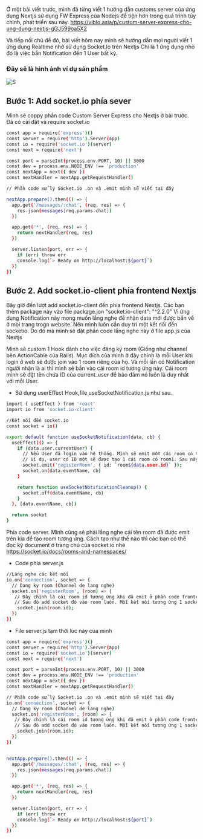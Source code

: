 Ở một bài viết trước, mình đã từng viết 1 hướng dẫn customs server của ứng dụng Nextjs sử dụng FW Express của Nodejs để tiện
hơn trong quá trình tùy chỉnh, phát triển sau này.
https://viblo.asia/p/custom-server-express-cho-ung-dung-nextjs-gGJ599oa5X2

Và tiếp nối chủ đề đó, bài viết hôm nay mình sẽ hướng dẫn mọi người viết 1 ứng dụng Realtime nhở sử dụng Socket.Io trên Nextjs
Chỉ là 1 ứng dụng nhỏ đó là việc bắn Notification đến 1 User bất kỳ.

### Đây sẽ là hình ảnh ví dụ sản phẩm
![S](https://i.imgur.com/DPBVBkA.gif)

## Bước 1: Add socket.io phía sever

Mình sẽ coppy phần code Custom Server Express cho Nextjs ở bài trước. Đã có cài đặt và require socket.io

```sh
const app = require('express')()
const server = require('http').Server(app)
const io = require('socket.io')(server)
const next = require('next')

const port = parseInt(process.env.PORT, 10) || 3000
const dev = process.env.NODE_ENV !== 'production'
const nextApp = next({ dev })
const nextHandler = nextApp.getRequestHandler()

// Phần code xử lý Socket.io .on và .emit mình sẽ viết tại đây

nextApp.prepare().then(() => {
  app.get('/messages/:chat', (req, res) => {
    res.json(messages[req.params.chat])
  })

  app.get('*', (req, res) => {
    return nextHandler(req, res)
  })

  server.listen(port, err => {
    if (err) throw err
    console.log(`> Ready on http://localhost:${port}`)
  })
})
```
## Bước 2. Add socket.io-client phía frontend Nextjs
Bây giờ đến lượt add socket.io-client đến phía frontend Nextjs. Các bạn thêm package này vào file package.jon
    "socket.io-client": "^2.2.0"
Vì ứng dụng Notification này mong muốn lắng nghe để nhận data mới được bắn về ở mọi trang trogn website. Nên mình luôn cần duy trì một kết nối đến socketio. Do đó mà mình sẽ đặt phần code lắng nghe này ở file app.js của Nextjs

Mình sẽ custom 1 Hook dành cho việc đăng ký room (Giống như channel bên ActionCable của Rails). Mục đích của mình ở đây chính là mỗi User khi login ở web sẽ được join vào 1 room riêng của họ. 
Và mỗi lần có Notification người nhận là ai thì mình sẽ bắn vào cái room id tương ứng này. Cái room mình sẽ đặt tên chứa ID của current_user để bảo đảm nó luôn là duy nhất với mỗi User.

- Sử dụng userEffect Hook,file useSocketNotification.js như sau.


```sh
import { useEffect } from 'react'
import io from 'socket.io-client'

//Kết nối đến socket.io
const socket = io()

export default function useSocketNotification(data, cb) {
  useEffect(() => {
    if (data.user.currentUser) {
      // Nếu User đã login vào hệ thống. Mình sẽ emit một cái room có tên là: room{user_id}
      // Ví dụ, user có ID một sẽ được tạo 1 cái room có room1. Sau này mình cần bắn riêng cái gì cho user1 thì sẽ bắn vào cái room1 này (Còn cách tạo roomvà add user vào như thế nào mình sẽ
      socket.emit('registerRoom', { id: `room${data.user.id}` });
      socket.on(data.eventName, cb)
    }

    return function useSocketNotificationCleanup() {
      socket.off(data.eventName, cb)
    }
  }, [data.eventName, cb])

  return socket
}
```

Phía code server. Mình cũng sẽ phải lắng nghe cái tên room đã được emit trên kia để tạo room tương ứng. 
Cách tạo như thế nào thì các bạn có thể đọc kỹ document ở trang chủ của socket.io nhé
https://socket.io/docs/rooms-and-namespaces/


-  Code phía server.js

```sh
//Lắng nghe các kết nối
io.on('connection', socket => {
  // Dang ky room (Channel de lang nghe)
  socket.on('registerRoom', (room) => {
   // Đây chính là cái room id tương ứng khi đã emit ở phần code frontend trên kía. Nó sẽ tạo room.
   // Sau đó add socket đó vào room luôn. Mỗi kết nối tương ứng 1 socket.
    socket.join(room.id);
  })
})
```

- File server.js tạm thời lúc này của mình

```sh
const app = require('express')()
const server = require('http').Server(app)
const io = require('socket.io')(server)
const next = require('next')

const port = parseInt(process.env.PORT, 10) || 3000
const dev = process.env.NODE_ENV !== 'production'
const nextApp = next({ dev })
const nextHandler = nextApp.getRequestHandler()

// Phần code xử lý Socket.io .on và .emit mình sẽ viết tại đây
io.on('connection', socket => {
  // Dang ky room (Channel de lang nghe)
  socket.on('registerRoom', (room) => {
   // Đây chính là cái room id tương ứng khi đã emit ở phần code frontend trên kía. Nó sẽ tạo room.
   // Sau đó add socket đó vào room luôn. Mỗi kết nối tương ứng 1 socket.
    socket.join(room.id);
  })
})


nextApp.prepare().then(() => {
  app.get('/messages/:chat', (req, res) => {
    res.json(messages[req.params.chat])
  })

  app.get('*', (req, res) => {
    return nextHandler(req, res)
  })

  server.listen(port, err => {
    if (err) throw err
    console.log(`> Ready on http://localhost:${port}`)
  })
})
```
